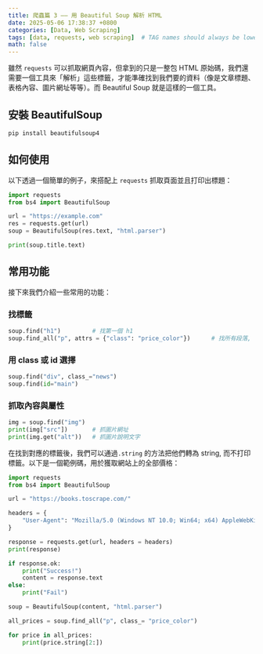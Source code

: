 ```yaml
---
title: 爬蟲篇 3 —— 用 Beautiful Soup 解析 HTML
date: 2025-05-06 17:38:37 +0800
categories: [Data, Web Scraping]
tags: [data, requests, web scraping]  # TAG names should always be lowercase
math: false
---
```


雖然 `requests` 可以抓取網頁內容，但拿到的只是一整包 HTML 原始碼，我們還需要一個工具來「解析」這些標籤，才能準確找到我們要的資料（像是文章標題、表格內容、圖片網址等等）。而 Beautiful Soup 就是這樣的一個工具。



## 安裝 BeautifulSoup

```bash
pip install beautifulsoup4
```



## 如何使用

以下透過一個簡單的例子，來搭配上 `requests` 抓取頁面並且打印出標題：

```python
import requests
from bs4 import BeautifulSoup

url = "https://example.com"
res = requests.get(url)
soup = BeautifulSoup(res.text, "html.parser") 

print(soup.title.text)
```



## 常用功能

接下來我們介紹一些常用的功能：

### 找標籤

```python
soup.find("h1")         # 找第一個 h1
soup.find_all("p", attrs = {"class": "price_color"})      # 找所有段落, 並且class 是 price_color, 適用於多項篩選
```



### 用 class 或 id 選擇

```python
soup.find("div", class_="news") 
soup.find(id="main")
```



### 抓取內容與屬性

```py
img = soup.find("img")
print(img["src"])       # 抓圖片網址
print(img.get("alt"))   # 抓圖片說明文字
```



在找到對應的標籤後，我們可以通過`.string` 的方法把他們轉為 string, 而不打印標籤。以下是一個範例碼，用於獲取網站上的全部價格：

```python
import requests
from bs4 import BeautifulSoup

url = "https://books.toscrape.com/"

headers = {
    "User-Agent": "Mozilla/5.0 (Windows NT 10.0; Win64; x64) AppleWebKit/537.36 (KHTML, like Gecko) Chrome/123.0.0.0 Safari/537.36"
}

response = requests.get(url, headers = headers)
print(response)

if response.ok:
    print("Success!")
    content = response.text
else:
    print("Fail")

soup = BeautifulSoup(content, "html.parser")

all_prices = soup.find_all("p", class_= "price_color")

for price in all_prices:
    print(price.string[2:])
```

